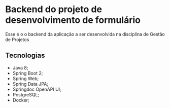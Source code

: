 # Backend do projeto de desenvolvimento de formulário
 Esse é o o backend da aplicação a ser desenvolvida na disciplina de Gestão de Projetos


 ## Tecnologias
 - Java 8;
 - Spring Boot 2;
 - Spring Web;
 - Spring Data JPA;
 - Springdoc OpenAPI UI;
 - PostgreSQL;
 - Docker;